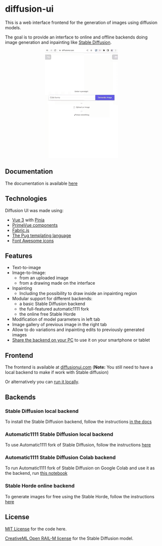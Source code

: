 # diffusion-ui

This is a web interface frontend for the generation of images using diffusion models.

The goal is to provide an interface to online and offline backends doing image generation
and inpainting like [Stable Diffusion](https://github.com/CompVis/stable-diffusion).

<p align="center">
  <img src="https://github.com/leszekhanusz/diffusion-ui/blob/main/doc/cute_bunny.gif" />
</p>

## Documentation

The documentation is available [here](https://diffusionui.readthedocs.io)

## Technologies

Diffusion UI was made using:

* [Vue 3](https://vuejs.org/) with [Pinia](https://pinia.vuejs.org/)
* [PrimeVue components](https://www.primefaces.org/primevue/)
* [Fabric.js](http://fabricjs.com/)
* [The Pug templating language](https://pugjs.org)
* [Font Awesome icons](https://fontawesome.com/)

## Features

* Text-to-image
* Image-to-Image:
    * from an uploaded image
    * from a drawing made on the interface
* Inpainting
    * Including the possibility to draw inside an inpainting region
* Modular support for different backends:
    * a basic Stable Diffusion backend
    * the full-featured automatic1111 fork
    * the online free Stable Horde
* Modification of model parameters in left tab
* Image gallery of previous image in the right tab
* Allow to do variations and inpainting edits to previously generated images
* [Share the backend on your PC](https://diffusionui.readthedocs.io/en/latest/backends/stable-diffusion.html#sharing) to use it on your smartphone or tablet

## Frontend

The frontend is available at [diffusionui.com](http://diffusionui.com)
(**Note:** You still need to have a local backend to make if work with Stable diffusion)

Or alternatively you can [run it locally](https://diffusionui.readthedocs.io/en/latest/frontend.html).

## Backends

### Stable Diffusion local backend

To install the Stable Diffusion backend, follow the instructions [in the docs](https://diffusionui.readthedocs.io/en/latest/backends/stable-diffusion.html)

### Automatic1111 Stable Diffusion local backend

To use Automatic1111 fork of Stable Diffusion, follow the instructions [here](https://diffusionui.readthedocs.io/en/latest/backends/automatic1111.html)

### Automatic1111 Stable Diffusion Colab backend

To run Automatic1111 fork of Stable Diffusion on Google Colab and use it as the backend, run [this notebook](https://colab.research.google.com/gist/kywch/282ab97f421a349bc0334d2042e9d8d6/diffusionui_with_colab_backend.ipynb)

### Stable Horde online backend

To generate images for free using the Stable Horde, follow the instructions [here](https://diffusionui.readthedocs.io/en/latest/backends/stable-horde.html)

## License
[MIT License](https://github.com/leszekhanusz/diffusion-ui/blob/main/LICENSE) for the code here.

[CreativeML Open RAIL-M license](https://huggingface.co/spaces/CompVis/stable-diffusion-license)
for the Stable Diffusion model.
